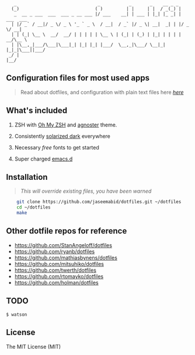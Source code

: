 ```
   _                               _           _       _    __ _ _
  (_)                             ( )         | |     | |  / _(_) |
   _  __ _ ___  ___  ___ _ __ ___ |/ ___    __| | ___ | |_| |_ _| | ___  ___
  | |/ _` / __|/ _ \/ _ \ '_ ` _ \  / __|  / _` |/ _ \| __|  _| | |/ _ \/ __|
  | | (_| \__ \  __/  __/ | | | | | \__ \ | (_| | (_) | |_| | | | |  __/\__ \
  | |\__,_|___/\___|\___|_| |_| |_| |___/  \__,_|\___/ \__|_| |_|_|\___||___/
 _/ |
|__/
```


## Configuration files for most used apps

> Read about dotfiles, and configuration with plain text files here
> _[here](http://dotfiles.github.com/)_

## What's included

1. ZSH with [Oh My ZSH](https://github.com/robbyrussell/oh-my-zsh) and
   [agnoster](https://gist.github.com/agnoster/3712874) theme.

1. Consistently [solarized dark](http://ethanschoonover.com/solarized)
   everywhere

1. Necessary _free_ fonts to get started

1. Super charged [emacs.d](github.com/jaseemabid/emacs.d)

## Installation

> _This will override existing files, you have been warned_

```sh
    git clone https://github.com/jaseemabid/dotfiles.git ~/dotfiles
    cd ~/dotfiles
    make
```

## Other dotfile repos for reference

- https://github.com/StanAngeloff/dotfiles
- https://github.com/ryanb/dotfiles
- https://github.com/mathiasbynens/dotfiles
- https://github.com/mitsuhiko/dotfiles
- https://github.com/twerth/dotfiles
- https://github.com/rtomayko/dotfiles
- https://github.com/holman/dotfiles

## TODO

    $ watson

## License

The MIT License (MIT)
